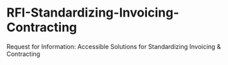 # RFI-Standardizing-Invoicing-Contracting
Request for Information: Accessible Solutions for Standardizing Invoicing &amp; Contracting
